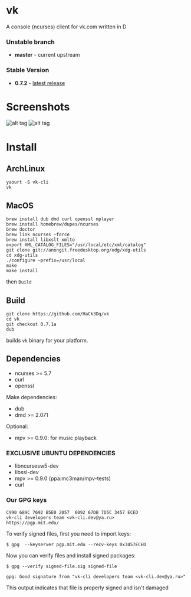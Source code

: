 # vk
A console (ncurses) client for vk.com written in D


### Unstable branch
+ **master** - current upstream 

### Stable Version
+ **0.7.2** - [latest release](https://github.com/HaCk3Dq/vk/releases/)

# Screenshots

![alt tag](http://cs630123.vk.me/v630123942/25fc7/YOqfnerj4bE.jpg)
![alt tag](http://cs630123.vk.me/v630123942/25fd7/hcgITGtqEd0.jpg)

# Install

## ArchLinux

```
yaourt -S vk-cli
vk
```

## MacOS

```
brew install dub dmd curl openssl mplayer
brew install homebrew/dupes/ncurses
brew doctor
brew link ncurses —force
brew install libxslt xmlto
export XML_CATALOG_FILES="/usr/local/etc/xml/catalog"
git clone git://anongit.freedesktop.org/xdg/xdg-utils
cd xdg-utils
./configure —prefix=/usr/local
make
make install
```

then `Build`

## Build

```
git clone https://github.com/HaCk3Dq/vk
cd vk
git checkout 0.7.1a
dub
```
builds `vk` binary for your platform.

## Dependencies

+ ncurses >= 5.7
+ curl
+ openssl

Make dependencies:

+ dub 
+ dmd >= 2.071

Optional:

+ mpv >= 0.9.0: for music playback

### EXCLUSIVE UBUNTU DEPENDENCIES

+ libncursesw5-dev
+ libssl-dev
+ mpv >= 0.9.0 (ppa:mc3man/mpv-tests)
+ curl

### Our GPG keys

```
C990 689C 7692 B5E0 2057  6092 67DB 7D5C 3457 ECED 
vk-cli developers team <vk-cli.dev@ya.ru>
https://pgp.mit.edu/
```

To verify signed files, first you need to import keys:

` $ gpg  --keyserver pgp.mit.edu --recv-keys 0x3457ECED `

Now you can verify files and install signed packages:

` $ gpg --verify signed-file.sig signed-file `

`gpg: Good signature from "vk-cli developers team <vk-cli.dev@ya.ru>"`

This output indicates that file is properly signed and isn't damaged

